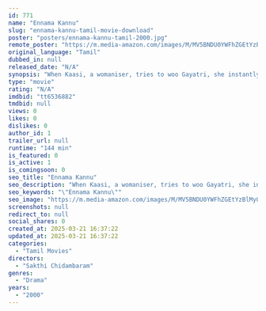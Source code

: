 ```yaml
---
id: 771
name: "Ennama Kannu"
slug: "ennama-kannu-tamil-movie-download"
poster: "posters/ennama-kannu-tamil-2000.jpg"
remote_poster: "https://m.media-amazon.com/images/M/MV5BNDU0YWFhZGEtYzBlMy00OWE4LWE1ODMtYjA3OTFiMzdmYTJiXkEyXkFqcGdeQXVyNTM3MDMyMDQ@._V1_SX300.jpg"
original_language: "Tamil"
dubbed_in: null
released_date: "N/A"
synopsis: "When Kaasi, a womaniser, tries to woo Gayatri, she instantly dislikes him. But, when her to-be husband, and Kaasi's friend, deserts her on the marriage day, it is Kaasi who offers her a shelter."
type: "movie"
rating: "N/A"
imdbid: "tt6536882"
tmdbid: null
views: 0
likes: 0
dislikes: 0
author_id: 1
trailer_url: null
runtime: "144 min"
is_featured: 0
is_active: 1
is_comingsoon: 0
seo_title: "Ennama Kannu"
seo_description: "When Kaasi, a womaniser, tries to woo Gayatri, she instantly dislikes him. But, when her to-be husband, and Kaasi's friend, deserts her on the marriage day, it is Kaasi who offers her a shelter."
seo_keywords: "\"Ennama Kannu\""
seo_image: "https://m.media-amazon.com/images/M/MV5BNDU0YWFhZGEtYzBlMy00OWE4LWE1ODMtYjA3OTFiMzdmYTJiXkEyXkFqcGdeQXVyNTM3MDMyMDQ@._V1_SX300.jpg"
screenshots: null
redirect_to: null
social_shares: 0
created_at: 2025-03-21 16:37:22
updated_at: 2025-03-21 16:37:22
categories:
  - "Tamil Movies"
directors:
  - "Sakthi Chidambaram"
genres:
  - "Drama"
years:
  - "2000"
---
```

